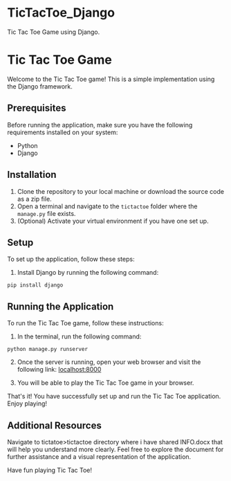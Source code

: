 # TicTacToe_Django
Tic Tac Toe Game using Django.


# Tic Tac Toe Game

Welcome to the Tic Tac Toe game! This is a simple implementation using the Django framework.

## Prerequisites

Before running the application, make sure you have the following requirements installed on your system:

- Python
- Django

## Installation

1. Clone the repository to your local machine or download the source code as a zip file.
2. Open a terminal and navigate to the `tictactoe` folder where the `manage.py` file exists.
3. (Optional) Activate your virtual environment if you have one set up.

## Setup

To set up the application, follow these steps:

1. Install Django by running the following command:

  `pip install django`


## Running the Application

To run the Tic Tac Toe game, follow these instructions:

1. In the terminal, run the following command:

  `python manage.py runserver`


2. Once the server is running, open your web browser and visit the following link: [localhost:8000](http://localhost:8000)

3. You will be able to play the Tic Tac Toe game in your browser.

That's it! You have successfully set up and run the Tic Tac Toe application. Enjoy playing!

## Additional Resources

Navigate to tictatoe>tictactoe directory where i have shared INFO.docx that will help you understand more clearly.
Feel free to explore the document for further assistance and a visual representation of the application.

Have fun playing Tic Tac Toe!

